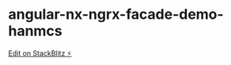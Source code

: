 # angular-nx-ngrx-facade-demo-hanmcs

[Edit on StackBlitz ⚡️](https://stackblitz.com/edit/angular-nx-ngrx-facade-demo-hanmcs)
